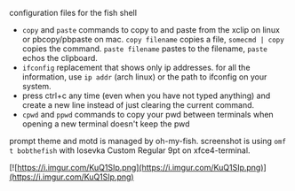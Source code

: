 configuration files for the fish shell

- `copy` and `paste` commands to copy to and paste from the xclip on linux or pbcopy/pbpaste on mac. `copy filename` copies a file, `somecmd | copy` copies the command. `paste filename` pastes to the filename, `paste` echos the clipboard.
- `ifconfig` replacement that shows only ip addresses. for all the information, use `ip addr` (arch linux) or the path to ifconfig on your system.
- press ctrl+c any time (even when you have not typed anything) and create a new line instead of just clearing the current command.
- `cpwd` and `ppwd` commands to copy your pwd between terminals when opening a new terminal doesn't keep the pwd

prompt theme and motd is managed by oh-my-fish. screenshot is using `omf t bobthefish` with Iosevka Custom Regular 9pt on xfce4-terminal.

[![https://i.imgur.com/KuQ1SIp.png](https://i.imgur.com/KuQ1SIp.png)](https://i.imgur.com/KuQ1SIp.png)
